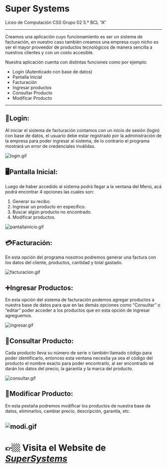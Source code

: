 # Super Systems

Liceo de Computación CSS
Grupo 02
5.º BCL “A”

---

Creamos una aplicación cuyo funcionamiento es ser un sistema de facturación, en nuestro caso también creamos una empresa cuyo nicho es ser el mayor proveedor de productos tecnológicos de manera sencilla a nuestros clientes y con un costo accesible.

Nuestra aplicación cuenta con distintas funciones como por ejemplo:

- Login (Autenticado con base de datos)
- Pantalla Inicial
- Facturación
- Ingresar productos
- Consultar Producto
- Modificar Producto

---

## 🔐Login:

Al iniciar el sistema de facturación contamos con un inicio de sesión (login) con base de datos, el usuario debe estar registrado por la administración de la empresa para poder ingresar al sistema, de lo contrario el programa mostrará un error de credenciales inválidas.

![login.gif](https://s3.us-west-2.amazonaws.com/secure.notion-static.com/7532e546-f479-4d7b-a008-b9a7f5ff12f7/login.gif?X-Amz-Algorithm=AWS4-HMAC-SHA256&X-Amz-Content-Sha256=UNSIGNED-PAYLOAD&X-Amz-Credential=AKIAT73L2G45EIPT3X45%2F20220925%2Fus-west-2%2Fs3%2Faws4_request&X-Amz-Date=20220925T022337Z&X-Amz-Expires=86400&X-Amz-Signature=7924a9f6abb6547a2365b07f0ae6d5b3718c7433762faa97e41b211152fdd90c&X-Amz-SignedHeaders=host&response-content-disposition=filename%20%3D%22login.gif%22&x-id=GetObject)

## 🖥️Pantalla Inicial:

Luego de haber accedido al sistema podrá llegar a la ventana del Menú,
acá podrá encontrar 4 opciones las cuales son:

1. Generar su recibo.
2. Ingresar un producto en específico.
3. Buscar algún producto no encontrado.
4. Modificar productos.

![pantallainicio.gif](https://s3.us-west-2.amazonaws.com/secure.notion-static.com/99b11df4-365d-4453-9295-a8146474ce09/pantallainicio.gif?X-Amz-Algorithm=AWS4-HMAC-SHA256&X-Amz-Content-Sha256=UNSIGNED-PAYLOAD&X-Amz-Credential=AKIAT73L2G45EIPT3X45%2F20220925%2Fus-west-2%2Fs3%2Faws4_request&X-Amz-Date=20220925T022404Z&X-Amz-Expires=86400&X-Amz-Signature=c65e3952a3f3d430cba72c504ea60138e71a4f0b6f0194c2a63f9ebe23da7147&X-Amz-SignedHeaders=host&response-content-disposition=filename%20%3D%22pantallainicio.gif%22&x-id=GetObject)

## 💳Facturación:

En esta opción del programa nosotros podremos generar una factura con los datos del cliente, productos, cantidad y total gastado.

![facturacion.gif](https://s3.us-west-2.amazonaws.com/secure.notion-static.com/278a02f2-91a4-41ed-992a-55120f1fb02d/facturacion.gif?X-Amz-Algorithm=AWS4-HMAC-SHA256&X-Amz-Content-Sha256=UNSIGNED-PAYLOAD&X-Amz-Credential=AKIAT73L2G45EIPT3X45%2F20220925%2Fus-west-2%2Fs3%2Faws4_request&X-Amz-Date=20220925T022422Z&X-Amz-Expires=86400&X-Amz-Signature=cb9ade6858cd8560456ecf40b7fb1c9316c4a47d9138a1810313c0e405203801&X-Amz-SignedHeaders=host&response-content-disposition=filename%20%3D%22facturacion.gif%22&x-id=GetObject)

## ➕Ingresar Productos:

En esta opción del sistema de facturación podemos agregar productos a nuestra base de datos para que en las demás opciones como “Consultar” o “editar” poder acceder a los productos que en esta opción de ingresar agreguemos. 

![ingresar.gif](https://s3.us-west-2.amazonaws.com/secure.notion-static.com/be0c841d-8b02-4d97-9fd4-57a0ad411ba1/ingresar.gif?X-Amz-Algorithm=AWS4-HMAC-SHA256&X-Amz-Content-Sha256=UNSIGNED-PAYLOAD&X-Amz-Credential=AKIAT73L2G45EIPT3X45%2F20220925%2Fus-west-2%2Fs3%2Faws4_request&X-Amz-Date=20220925T022449Z&X-Amz-Expires=86400&X-Amz-Signature=ac96e5acc0aa7ea2e46acd38931e3af5e2a3958d41f6d298d76c707acac72c63&X-Amz-SignedHeaders=host&response-content-disposition=filename%20%3D%22ingresar.gif%22&x-id=GetObject)

## 🔎Consultar Producto:

Cada producto lleva su número de serie o también llamado código para
poder identificarlo, entonces esta ventana necesita ya sea el código del
producto el nombre exacto para poder encontrarlo, al ser encontrado sé
darán los datos del precio, la garantía y la marca del producto.

![consultar.gif](https://s3.us-west-2.amazonaws.com/secure.notion-static.com/c309bbfc-8dec-434e-8a99-d80fa252eff6/consultar.gif?X-Amz-Algorithm=AWS4-HMAC-SHA256&X-Amz-Content-Sha256=UNSIGNED-PAYLOAD&X-Amz-Credential=AKIAT73L2G45EIPT3X45%2F20220925%2Fus-west-2%2Fs3%2Faws4_request&X-Amz-Date=20220925T024228Z&X-Amz-Expires=86400&X-Amz-Signature=07824ed02d676710ca354c9e0838663f6e8057fdcd7626784864f122af843bb1&X-Amz-SignedHeaders=host&response-content-disposition=filename%20%3D%22consultar.gif%22&x-id=GetObject)

## 📝Modificar Producto:

En esta pestaña podremos modificar los productos de nuestra base de datos, eliminarlos, cambiar precio, descripción, garantía, etc.

![modi.gif](https://s3.us-west-2.amazonaws.com/secure.notion-static.com/980565ba-b615-45c7-bb7c-e337cc64d27b/modi.gif?X-Amz-Algorithm=AWS4-HMAC-SHA256&X-Amz-Content-Sha256=UNSIGNED-PAYLOAD&X-Amz-Credential=AKIAT73L2G45EIPT3X45%2F20220925%2Fus-west-2%2Fs3%2Faws4_request&X-Amz-Date=20220925T022537Z&X-Amz-Expires=86400&X-Amz-Signature=6852e2557fd113b6db43f304d2161d5ac634cd37e5a614fd7d870a5d255d3f95&X-Amz-SignedHeaders=host&response-content-disposition=filename%20%3D%22modi.gif%22&x-id=GetObject)
---

# 👉🏼 Visita el Website de [***SuperSystems***](http://temariosupersystems.netlify.app)
